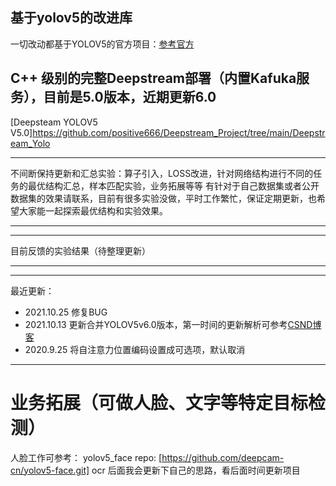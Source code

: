 ## 基于yolov5的改进库


   一切改动都基于YOLOV5的官方项目：[参考官方](https://github.com/ultralytics/yolov5) 
   
## C++ 级别的完整Deepstream部署（内置Kafuka服务），目前是5.0版本，近期更新6.0
  [Deepsteam YOLOV5 V5.0]https://github.com/positive666/Deepstream_Project/tree/main/Deepstream_Yolo 

***
   
   不间断保持更新和汇总实验：算子引入，LOSS改进，针对网络结构进行不同的任务的最优结构汇总，样本匹配实验，业务拓展等等
   有针对于自己数据集或者公开数据集的效果请联系，目前有很多实验没做，平时工作繁忙，保证定期更新，也希望大家能一起探索最优结构和实验效果。
   
***


***
目前反馈的实验结果（待整理更新） 
***

***
最近更新：
- 2021.10.25  修复BUG
- 2021.10.13 更新合并YOLOV5v6.0版本，第一时间的更新解析可参考[CSND博客](https://blog.csdn.net/weixin_44119362/article/details/120748319?spm=1001.2014.3001.5501)
- 2020.9.25  将自注意力位置编码设置成可选项，默认取消

***

# 业务拓展（可做人脸、文字等特定目标检测）

人脸工作可参考： yolov5_face repo: [https://github.com/deepcam-cn/yolov5-face.git]
ocr 后面我会更新下自己的思路，看后面时间更新项目